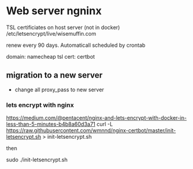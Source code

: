 # Web server ngninx

TSL certificiates on host server (not in docker) /etc/letsencrypt/live/wisemuffin.com

renew every 90 days. Automaticall scheduled by crontab

domain: namecheap
tsl cert: certbot

## migration to a new server

- change all proxy_pass to new server

### lets encrypt with nginx

https://medium.com/@pentacent/nginx-and-lets-encrypt-with-docker-in-less-than-5-minutes-b4b8a60d3a71
curl -L https://raw.githubusercontent.com/wmnnd/nginx-certbot/master/init-letsencrypt.sh > init-letsencrypt.sh

then

sudo ./init-letsencrypt.sh
